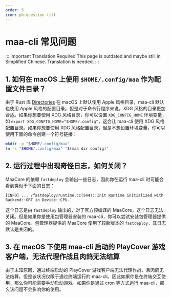```yaml
---
order: 5
icon: ph:question-fill
---
```


# maa-cli 常见问题

::: important Translation Required
This page is outdated and maybe still in Simplified Chinese. Translation is needed.
:::

## 1. 如何在 macOS 上使用 `$HOME/.config/maa` 作为配置文件目录？

由于 Rust 库 [Directories](https://github.com/dirs-dev/directories-rs/) 在 macOS 上默认使用 Apple 风格目录，maa-cli 默认也使用 Apple 风格的配置目录。但是对于命令行程序来说，XDG 风格的目录更加合适。如果你想要使用 XDG 风格目录，你可以设置 `XDG_CONFIG_HOME` 环境变量，如 `export XDG_CONFIG_HOME="$HOME/.config"`，这会让 maa-cli 使用 XDG 风格配置目录。如果你想要使用 XDG 风格配置目录，但是不想设置环境变量，你可以使用下面的命令创建一个符号链接：

```bash
mkdir -p "$HOME/.config/maa"
ln -s "$HOME/.config/maa" "$(maa dir config)"
```

## 2. 运行过程中出现奇怪日志，如何关闭？

MaaCore 的依赖 `fastdeploy` 会输出一些日志，因此你在运行 maa-cli 时可能会看到类似于下面的日志：

```plaintext
[INFO] ... /fastdeploy/runtime.cc(544)::Init Runtime initialized with Backend::ORT in Device::CPU.`
```

这个日志是由 `fastdeploy` 输出的，对于官方预编译的 MaaCore，这个日志无法关闭。但是如果你是使用包管理器安装的 maa-cli，你可以尝试安装包管理器提供的 MaaCore。包管理器提供的 MaaCore 使用了较新版本的 `fastdeploy`，其日志默认是关闭的。

## 3. 在 macOS 下使用 maa-cli 启动的 PlayCover 游戏客户端，无法代理作战且肉鸽无法结算

由于未知原因，通过终端启动的 PlayCover 游戏客户端无法代理作战，且肉鸽无法结算。但是该状况仅限于通过终端运行的 maa-cli。因此如果你是在终端交互使用，那么你可能需要手动启动游戏。如果你是通过 cron 等方式运行 maa-cli，那么该问题不会影响你的使用。

<!-- markdownlint-disable-file MD013 -->
